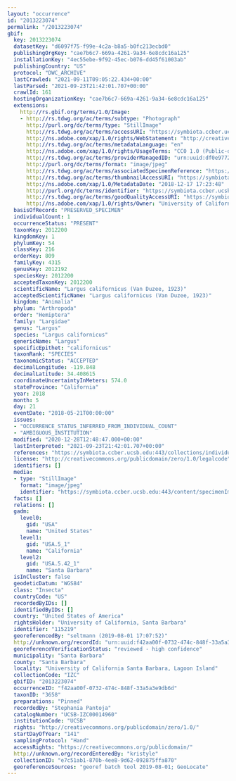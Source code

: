 ```yaml
---
layout: "occurrence"
id: "2013223074"
permalink: "/2013223074"
gbif:
  key: 2013223074
  datasetKey: "d6097f75-f99e-4c2a-b8a5-b0fc213ecbd0"
  publishingOrgKey: "cae7b6c7-669a-4261-9a34-6e8cdc16a125"
  installationKey: "4ec55ebe-9f92-45ec-b076-dd45f61003ab"
  publishingCountry: "US"
  protocol: "DWC_ARCHIVE"
  lastCrawled: "2021-09-11T09:05:22.434+00:00"
  lastParsed: "2021-09-23T21:42:01.707+00:00"
  crawlId: 161
  hostingOrganizationKey: "cae7b6c7-669a-4261-9a34-6e8cdc16a125"
  extensions:
    http://rs.gbif.org/terms/1.0/Image:
    - http://rs.tdwg.org/ac/terms/subtype: "Photograph"
      http://purl.org/dc/terms/type: "StillImage"
      http://rs.tdwg.org/ac/terms/accessURI: "https://symbiota.ccber.ucsb.edu:443/content/specimenImages/UCSB_IZC/UCSB-IZC00014/UCSB-IZC00014960_lg.jpg"
      http://ns.adobe.com/xap/1.0/rights/WebStatement: "http://creativecommons.org/publicdomain/zero/1.0/"
      http://rs.tdwg.org/ac/terms/metadataLanguage: "en"
      http://ns.adobe.com/xap/1.0/rights/UsageTerms: "CC0 1.0 (Public-domain)"
      http://rs.tdwg.org/ac/terms/providerManagedID: "urn:uuid:df0e9772-c2b4-4f78-a7ff-8a1ee9bde003"
      http://purl.org/dc/terms/format: "image/jpeg"
      http://rs.tdwg.org/ac/terms/associatedSpecimenReference: "https://symbiota.ccber.ucsb.edu:443/collections/individual/index.php?occid=115219"
      http://rs.tdwg.org/ac/terms/thumbnailAccessURI: "https://symbiota.ccber.ucsb.edu:443/content/specimenImages/UCSB_IZC/UCSB-IZC00014/UCSB-IZC00014960_tn.jpg"
      http://ns.adobe.com/xap/1.0/MetadataDate: "2018-12-17 17:23:48"
      http://purl.org/dc/terms/identifier: "https://symbiota.ccber.ucsb.edu:443/content/specimenImages/UCSB_IZC/UCSB-IZC00014/UCSB-IZC00014960_lg.jpg"
      http://rs.tdwg.org/ac/terms/goodQualityAccessURI: "https://symbiota.ccber.ucsb.edu:443/content/specimenImages/UCSB_IZC/UCSB-IZC00014/UCSB-IZC00014960.jpg"
      http://ns.adobe.com/xap/1.0/rights/Owner: "University of California, Santa Barbara"
  basisOfRecord: "PRESERVED_SPECIMEN"
  individualCount: 1
  occurrenceStatus: "PRESENT"
  taxonKey: 2012200
  kingdomKey: 1
  phylumKey: 54
  classKey: 216
  orderKey: 809
  familyKey: 4315
  genusKey: 2012192
  speciesKey: 2012200
  acceptedTaxonKey: 2012200
  scientificName: "Largus californicus (Van Duzee, 1923)"
  acceptedScientificName: "Largus californicus (Van Duzee, 1923)"
  kingdom: "Animalia"
  phylum: "Arthropoda"
  order: "Hemiptera"
  family: "Largidae"
  genus: "Largus"
  species: "Largus californicus"
  genericName: "Largus"
  specificEpithet: "californicus"
  taxonRank: "SPECIES"
  taxonomicStatus: "ACCEPTED"
  decimalLongitude: -119.848
  decimalLatitude: 34.408615
  coordinateUncertaintyInMeters: 574.0
  stateProvince: "California"
  year: 2018
  month: 5
  day: 21
  eventDate: "2018-05-21T00:00:00"
  issues:
  - "OCCURRENCE_STATUS_INFERRED_FROM_INDIVIDUAL_COUNT"
  - "AMBIGUOUS_INSTITUTION"
  modified: "2020-12-28T12:48:47.000+00:00"
  lastInterpreted: "2021-09-23T21:42:01.707+00:00"
  references: "https://symbiota.ccber.ucsb.edu:443/collections/individual/index.php?occid=115219"
  license: "http://creativecommons.org/publicdomain/zero/1.0/legalcode"
  identifiers: []
  media:
  - type: "StillImage"
    format: "image/jpeg"
    identifier: "https://symbiota.ccber.ucsb.edu:443/content/specimenImages/UCSB_IZC/UCSB-IZC00014/UCSB-IZC00014960_lg.jpg"
  facts: []
  relations: []
  gadm:
    level0:
      gid: "USA"
      name: "United States"
    level1:
      gid: "USA.5_1"
      name: "California"
    level2:
      gid: "USA.5.42_1"
      name: "Santa Barbara"
  isInCluster: false
  geodeticDatum: "WGS84"
  class: "Insecta"
  countryCode: "US"
  recordedByIDs: []
  identifiedByIDs: []
  country: "United States of America"
  rightsHolder: "University of California, Santa Barbara"
  identifier: "115219"
  georeferencedBy: "seltmann (2019-08-01 17:07:52)"
  http://unknown.org/recordId: "urn:uuid:f42aa00f-0732-474c-848f-33a5a3e9db6d"
  georeferenceVerificationStatus: "reviewed - high confidence"
  municipality: "Santa Barbara"
  county: "Santa Barbara"
  locality: "University of California Santa Barbara, Lagoon Island"
  collectionCode: "IZC"
  gbifID: "2013223074"
  occurrenceID: "f42aa00f-0732-474c-848f-33a5a3e9db6d"
  taxonID: "3658"
  preparations: "Pinned"
  recordedBy: "Stephania Pantoja"
  catalogNumber: "UCSB-IZC00014960"
  institutionCode: "UCSB"
  rights: "http://creativecommons.org/publicdomain/zero/1.0/"
  startDayOfYear: "141"
  samplingProtocol: "Hand"
  accessRights: "https://creativecommons.org/publicdomain/"
  http://unknown.org/recordEnteredBy: "kristyle"
  collectionID: "e7c51ab1-870b-4ee8-9d62-092875ffa870"
  georeferenceSources: "georef batch tool 2019-08-01; GeoLocate"
---
```

